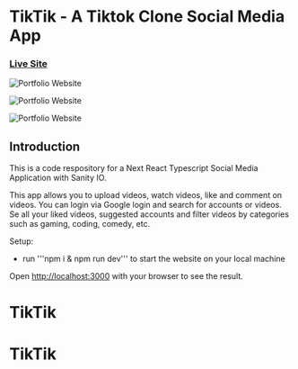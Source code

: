 # TikTik - A Tiktok Clone Social Media App

### [Live Site](https://tik-tik-v3bn.vercel.app/)

![Portfolio Website](https://res.cloudinary.com/defgcg7hn/image/upload/v1669646924/apps/tiktik/Screenshot_2022-11-28_at_15.48.11_dd8ert.png)

![Portfolio Website](https://res.cloudinary.com/defgcg7hn/image/upload/v1669647123/apps/tiktik/Screenshot_2022-11-28_at_15.50.23_ymixd1.png)

![Portfolio Website](https://res.cloudinary.com/defgcg7hn/image/upload/v1669647122/apps/tiktik/Screenshot_2022-11-28_at_15.51.47_cn3stg.png)

## Introduction
This is a code respository for a Next React Typescript Social Media Application with Sanity IO. 

This app allows you to upload videos, watch videos, like and comment on videos. You can login via Google login and search for accounts or videos. Se all your liked videos, suggested accounts and filter videos by categories such as gaming, coding, comedy, etc. 


Setup:
- run '''npm i & npm run dev''' to start the website on your local machine

Open [http://localhost:3000](http://localhost:3000) with your browser to see the result.
# TikTik
# TikTik
